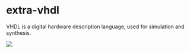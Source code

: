 # extra-vhdl
VHDL is a digital hardware description language, used for simulation and synthesis.

![](https://ga-beacon.deno.dev/G-RC63DPBH3P:SH3Eq-NoQ9mwgYeHWxu7cw/github.com/nodef/extra-vhdl)
